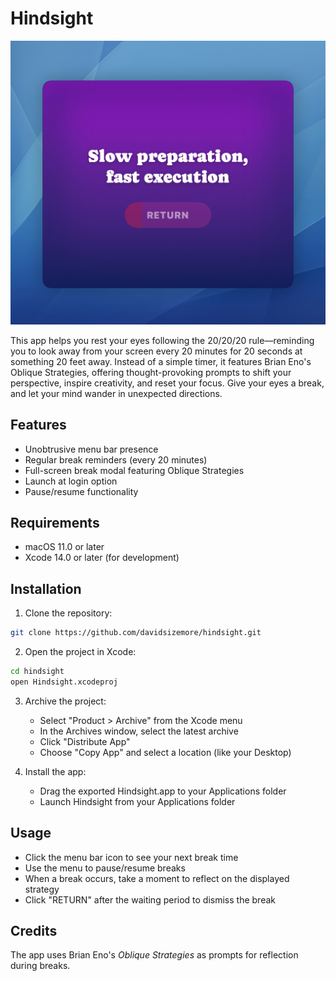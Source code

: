 # Hindsight

![Hindsight App Screenshot](./assets/hindsight-hero.jpg)

This app helps you rest your eyes following the 20/20/20 rule—reminding you to look away from your screen every 20 minutes for 20 seconds at something 20 feet away. Instead of a simple timer, it features Brian Eno's Oblique Strategies, offering thought-provoking prompts to shift your perspective, inspire creativity, and reset your focus. Give your eyes a break, and let your mind wander in unexpected directions.

## Features

- Unobtrusive menu bar presence
- Regular break reminders (every 20 minutes)
- Full-screen break modal featuring Oblique Strategies
- Launch at login option
- Pause/resume functionality

## Requirements

- macOS 11.0 or later
- Xcode 14.0 or later (for development)

## Installation

1. Clone the repository:
```bash
git clone https://github.com/davidsizemore/hindsight.git
```

2. Open the project in Xcode:
```bash
cd hindsight
open Hindsight.xcodeproj
```

3. Archive the project:
   - Select "Product > Archive" from the Xcode menu
   - In the Archives window, select the latest archive
   - Click "Distribute App"
   - Choose "Copy App" and select a location (like your Desktop)
   
4. Install the app:
   - Drag the exported Hindsight.app to your Applications folder
   - Launch Hindsight from your Applications folder

## Usage

- Click the menu bar icon to see your next break time
- Use the menu to pause/resume breaks
- When a break occurs, take a moment to reflect on the displayed strategy
- Click "RETURN" after the waiting period to dismiss the break

## Credits

The app uses Brian Eno's *Oblique Strategies* as prompts for reflection during breaks.

